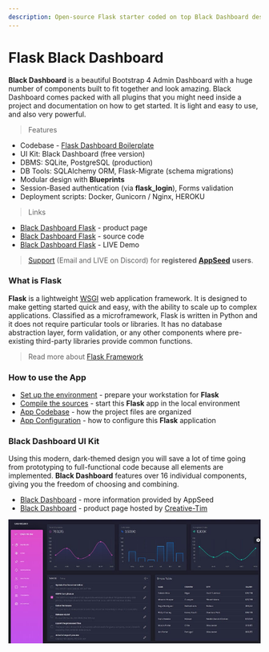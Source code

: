 ```yaml
---
description: Open-source Flask starter coded on top Black Dashboard design (free version).
---
```


# Flask Black Dashboard

**Black Dashboard** is a beautiful Bootstrap 4 Admin Dashboard with a huge number of components built to fit together and look amazing. Black Dashboard comes packed with all plugins that you might need inside a project and documentation on how to get started. It is light and easy to use, and also very powerful.

> Features

* Codebase - [Flask Dashboard Boilerplate](../../boilerplate-code/flask-dashboard.md)
* UI Kit: Black Dashboard (free version)&#x20;
* DBMS: SQLite, PostgreSQL (production)
* DB Tools: SQLAlchemy ORM, Flask-Migrate (schema migrations)
* Modular design with **Blueprints**
* Session-Based authentication (via **flask\_login**), Forms validation
* Deployment scripts: Docker, Gunicorn / Nginx, HEROKU&#x20;

> Links

* [Black Dashboard Flask](https://appseed.us/admin-dashboards/flask-dashboard-black) - product page
* [Black Dashboard Flask](https://github.com/app-generator/flask-black-dashboard) - source code&#x20;
* [Black Dashboard Flask](https://flask-black-dashboard.appseed-srv1.com) - LIVE Demo&#x20;

> [Support](https://appseed.us/support) (Email and LIVE on Discord) for **registered** [**AppSeed**](https://appseed.us) **users**.

###

### What is Flask

**Flask** is a lightweight [WSGI](../../content/what-is/wsgi.md) web application framework. It is designed to make getting started quick and easy, with the ability to scale up to complex applications. Classified as a microframework, Flask is written in Python and it does not require particular tools or libraries. It has no database abstraction layer, form validation, or any other components where pre-existing third-party libraries provide common functions.

> Read more about [Flask Framework](../../content/what-is/flask.md)



### How to use the App

* [Set up the environment](../../boilerplate-code/flask-dashboard.md#environment) - prepare your workstation for **Flask**
* [Compile the sources](../../boilerplate-code/flask-dashboard.md#build-the-app-1) - start this **Flask** app in the local environment
* [App Codebase](../../boilerplate-code/flask-dashboard.md#app-codebase) - how the project files are organized
* [App Configuration](../../boilerplate-code/flask-dashboard.md#app-configuration) - how to configure this **Flask** application



### **Black Dashboard** UI Kit&#x20;

Using this modern, dark-themed design you will save a lot of time going from prototyping to full-functional code because all elements are implemented. **Black Dashboard** features over 16 individual components, giving you the freedom of choosing and combining.&#x20;

* [Black Dashboard](../../content/bootstrap-template/black-dashboard.md) - more information provided by AppSeed
* [Black Dashboard](https://bit.ly/2L0W6Z7) - product page hosted by [Creative-Tim](../../content/partners/creative-tim.md)

![Black Dashboard - Free Dashboard template.](../../.gitbook/assets/docs-black-dashboard-screen.jpg)

